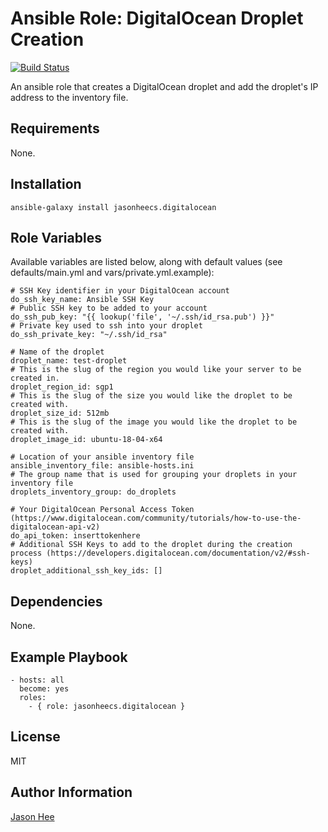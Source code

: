 Ansible Role: DigitalOcean Droplet Creation
=========
[![Build Status](https://travis-ci.org/jasonheecs/ansible-digitalocean.svg?branch=master)](https://travis-ci.org/jasonheecs/ansible-digitalocean)

An ansible role that creates a DigitalOcean droplet and add the droplet's IP address to the inventory file.

Requirements
------------

None.


Installation
------------
`ansible-galaxy install jasonheecs.digitalocean`


Role Variables
--------------

Available variables are listed below, along with default values (see defaults/main.yml and vars/private.yml.example):
```
# SSH Key identifier in your DigitalOcean account
do_ssh_key_name: Ansible SSH Key
# Public SSH key to be added to your account
do_ssh_pub_key: "{{ lookup('file', '~/.ssh/id_rsa.pub') }}"
# Private key used to ssh into your droplet
do_ssh_private_key: "~/.ssh/id_rsa"

# Name of the droplet
droplet_name: test-droplet
# This is the slug of the region you would like your server to be created in.
droplet_region_id: sgp1
# This is the slug of the size you would like the droplet to be created with.
droplet_size_id: 512mb
# This is the slug of the image you would like the droplet to be created with.
droplet_image_id: ubuntu-18-04-x64

# Location of your ansible inventory file
ansible_inventory_file: ansible-hosts.ini
# The group name that is used for grouping your droplets in your inventory file
droplets_inventory_group: do_droplets

# Your DigitalOcean Personal Access Token (https://www.digitalocean.com/community/tutorials/how-to-use-the-digitalocean-api-v2)
do_api_token: inserttokenhere
# Additional SSH Keys to add to the droplet during the creation process (https://developers.digitalocean.com/documentation/v2/#ssh-keys)
droplet_additional_ssh_key_ids: []
```

Dependencies
------------

None.


Example Playbook
----------------

```
- hosts: all
  become: yes
  roles:
    - { role: jasonheecs.digitalocean }
```   


License
-------

MIT

Author Information
------------------

[Jason Hee](https://jasonhee.com)
